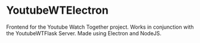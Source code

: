 # YoutubeWTElectron

Frontend for the Youtube Watch Together project. Works in conjunction with the YoutubeWTFlask Server. Made using Electron and NodeJS.

